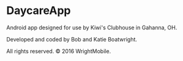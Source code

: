 # DaycareApp

Android app designed for use by Kiwi's Clubhouse in Gahanna, OH.

Developed and coded by Bob and Katie Boatwright.

All rights reserved.  © 2016 WrightMobile.
